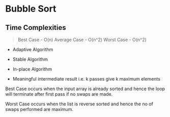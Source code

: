 # Bubble Sort

## Time Complexities

> Best Case - O(n) Average Case - O(n^2) Worst Case - O(n^2)

- Adaptive Algorithm

- Stable Algorithm

- In-place Algorithm

- Meaningful intermediate result i.e. k passes give k maximum elements

Best Case occurs when the input array is already sorted and hence the loop will terminate after first pass if no swaps are made.

Worst Case occurs when the list is reverse sorted and hence the no of swaps performed are maximum.
